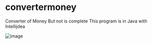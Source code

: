 # convertermoney
Converter of Money
But not is complete
This program is in Java with Intellijdea

![image](https://github.com/user-attachments/assets/8e68199b-8543-4504-b032-b716a89831c5)
